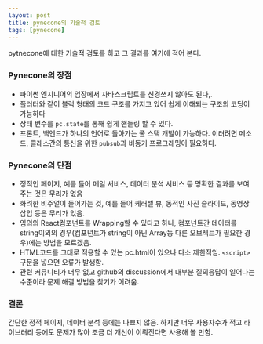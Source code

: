```yaml
---
layout: post
title: pynecone의 기술적 검토
tags: [pynecone]
---
```


pytnecone에 대한 기술적 검토를 하고 그 결과를 여기에 적어 본다. 

### Pynecone의 장점

* 파이썬 엔지니어의 입장에서 자바스크립트를 신경쓰지 않아도 된다,. 
* 플러터와 같이 블럭 형태의 코드 구조를 가지고 있어 쉽게 이해되는 구조의 코딩이 가능하다
* 상태 변수를 `pc.state`를 통해 쉽게 핸들링 할 수 있다.
* 프론트, 백엔드가 하나의 언어로 돌아가는 풀 스택 개발이 가능하다. 이러려면 메소드, 클래스간의 통신을 위한 `pubsub`과 비동기 프로그래밍이 필요하다.


### Pynecone의 단점

* 정적인 페이지, 예를 들어 메일 서비스, 데이터 분석 서비스 등 명확한 결과를 보여주는 것은 무리가 없음
* 화려한 비주얼이 들어가는 것, 예를 들어 케러셀 뷰, 동적인 사진 슬라이드, 동영상 삽입 등은 무리가 있음.
* 임의의 React컴포넌트를 Wrapping할 수 있다고 하나, 컴포넌트간 데이터를 string이외의 경우(컴포넌트가 string이 아닌 Array등 다른 오브젝트가 필요한 경우)에는 방법을 모르겠음. 
* HTML코드를 그대로 적용할 수 있는 pc.html이 있으나 다소 제한적임. `<script>`구문을 넣으면 오류가 발생함. 
* 관련 커뮤니티가 너무 없고 github의 discussion에서 대부분 질의응답이 일어나는 수준이라 문제 해결 방법을 찾기가 어려움. 


### 결론

간단한 정적 페이지, 데이터 분석 등에는 나쁘지 않음. 하지만 너무 사용자수가 적고 라이브러리 등에도 문제가 많아 조금 더 개선이 이뤄진다면 사용해 볼 만함. 

